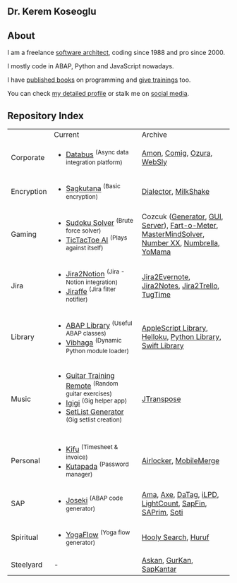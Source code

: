 ## Dr. Kerem Koseoglu

About
------

I am a freelance [software architect](https://www.sap-press.com/design-patterns-in-abap-objects_4277/), coding since 1988 and pro since 2000. 

I mostly code in ABAP, Python and JavaScript nowadays.

I have [published books](https://keremkoseoglu.com/books/) on programming and [give trainings](https://keremkoseoglu.com/seminars/teaching-software/) too. 

You can check [my detailed profile](https://keremkoseoglu.com/software/) or stalk me on [social media](https://keremkoseoglu.com).

Repository Index
------

<table border=0>
  <tr>
    <td>&nbsp;</td>
    <td width=45%>Current</td>
    <td width=45%>Archive</td>
  </tr>
  <tr>
    <td>Corporate</td>
    <td>
      <ul>
        <li><a href="https://github.com/keremkoseoglu/databus">Databus</a> <sup>(Async data integration platform)</sup></li>
      </ul>
    </td>
    <td>
      <a href="https://github.com/keremkoseoglu/Amon">Amon</a>, 
      <a href="https://github.com/keremkoseoglu/COMIG">Comig</a>, 
      <a href="https://github.com/keremkoseoglu/Ozura">Ozura</a>, 
      <a href="https://github.com/keremkoseoglu/WebSly">WebSly</a>
    </td>
  </tr>
  <tr>
    <td>Encryption</td>
    <td>
      <ul>
        <li><a href="https://github.com/keremkoseoglu/sagkutana">Sagkutana</a> <sup>(Basic encryption)</sup></li>
      </ul>
    </td>
    <td>
      <a href="https://github.com/keremkoseoglu/Dialector">Dialector</a>, 
      <a href="https://github.com/keremkoseoglu/MilkShake">MilkShake</a>
    </td>
  </tr>
  <tr>
    <td>Gaming</td>
    <td>
      <ul>
        <li><a href="https://github.com/keremkoseoglu/Sudoku-Solver">Sudoku Solver</a> <sup>(Brute force solver)</sup><br></li>
        <li><a href="https://github.com/keremkoseoglu/TicTacToe-AI">TicTacToe AI</a> <sup>(Plays against itself)</sup></li>
      </ul>
    </td>
    <td>
      Cozcuk (<a href="https://github.com/keremkoseoglu/cozcuk-generator">Generator</a>, <a href="https://github.com/keremkoseoglu/cozcuk-gui">GUI</a>, <a href="https://github.com/keremkoseoglu/cozcuk-server">Server</a>), 
      <a href="https://github.com/keremkoseoglu/Fart-O-Meter">Fart-o-Meter</a>,
      <a href="https://github.com/keremkoseoglu/MasterMindSolver">MasterMindSolver</a>, 
      <a href="https://github.com/keremkoseoglu/NumberXX">Number XX</a>, 
      <a href="https://github.com/keremkoseoglu/Numbrella">Numbrella</a>, 
      <a href="https://github.com/keremkoseoglu/YoMama">YoMama</a>
    </td>
  </tr>
  <tr>
    <td>Jira</td>
    <td>
      <ul>
        <li><a href="https://github.com/keremkoseoglu/Jira2Notion">Jira2Notion</a> <sup>(Jira - Notion integration)</sup></li>
        <li><a href="https://github.com/keremkoseoglu/Jiraffe">Jiraffe</a> <sup>(Jira filter notifier)</sup></li>
      </ul>
    </td>
    <td>
      <a href="https://github.com/keremkoseoglu/Jira2Evernote">Jira2Evernote</a>, 
      <a href="https://github.com/keremkoseoglu/Jira2Notes">Jira2Notes</a>,
      <a href="https://github.com/keremkoseoglu/Jira2Trello">Jira2Trello</a>, 
      <a href="https://github.com/keremkoseoglu/TugTime">TugTime</a>
    </td>
  </tr>
  <tr>
    <td>Library</td>
    <td>
      <ul>
        <li><a href="https://github.com/keremkoseoglu/ABAP-Library">ABAP Library</a> <sup>(Useful ABAP classes)</sup></li>
        <li><a href="https://github.com/keremkoseoglu/vibhaga">Vibhaga</a> <sup>(Dynamic Python module loader)</sup></li>
      </ul>
    </td>
    <td><a href="https://github.com/keremkoseoglu/AppleScript-Library">AppleScript Library</a>, <a href="https://github.com/keremkoseoglu/helloku">Helloku</a>, <a href="https://github.com/keremkoseoglu/Python-Library">Python Library</a>, <a href="https://github.com/keremkoseoglu/Swift-Library">Swift Library</a>
    </td>
  </tr>
  <tr>
    <td>Music</td>
    <td>
      <ul>
        <li><a href="https://github.com/keremkoseoglu/Guitar-Training-Remote">Guitar Training Remote</a> <sup>(Random guitar exercises)</sup></li>
        <li><a href="https://github.com/keremkoseoglu/igigi">Igigi</a> <sup>(Gig helper app)</sup></li>
        <li><a href="https://github.com/keremkoseoglu/Setlist-Generator">SetList Generator</a> <sup>(Gig setlist creation)</sup></li>
      </ul>
    </td>
    <td>
      <a href="https://github.com/keremkoseoglu/JTranspose">JTranspose</a>
    </td>
  </tr>
  <tr>
    <td>Personal</td>
    <td>
      <ul>
        <li><a href="https://github.com/keremkoseoglu/Kifu">Kifu</a> <sup>(Timesheet & invoice)</sup></li>
        <li><a href="https://github.com/keremkoseoglu/kutapada">Kutapada</a> <sup>(Password manager)</sup></li>
      </ul>
    </td>
    <td>
      <a href="https://github.com/keremkoseoglu/Airlocker">Airlocker</a>,
      <a href="https://github.com/keremkoseoglu/MobileMerge">MobileMerge</a>
    </td>
  </tr>
  <tr>
    <td>SAP</td>
    <td>
      <ul>
        <li><a href="https://github.com/keremkoseoglu/Joseki">Joseki</a> <sup>(ABAP code generator)</sup></li>
      </ul>
    </td>
    <td>
      <a href="https://github.com/keremkoseoglu/ama">Ama</a>, 
      <a href="https://github.com/keremkoseoglu/Axe">Axe</a>, 
      <a href="https://github.com/keremkoseoglu/DaTag">DaTag</a>, 
      <a href="https://github.com/keremkoseoglu/ILPD">iLPD</a>, 
      <a href="https://github.com/keremkoseoglu/LightCount">LightCount</a>, 
      <a href="https://github.com/keremkoseoglu/sapFIN">SapFin</a>, 
      <a href="https://github.com/keremkoseoglu/SAPrim">SAPrim</a>, 
      <a href="https://github.com/keremkoseoglu/soti">Soti</a>
    </td>
  </tr>
  <tr>
    <td>Spiritual</td>
    <td>
      <ul>
        <li><a href="https://github.com/keremkoseoglu/yogaflow">YogaFlow</a> <sup>(Yoga flow generator)</sup></li>
      </ul>
    </td>
    <td>
      <a href="https://github.com/keremkoseoglu/Hooly-Search">Hooly Search</a>, 
      <a href="https://github.com/keremkoseoglu/Huruf">Huruf</a>
    </td>
  </tr>
  <tr>
    <td>Steelyard</td>
    <td>-</td>
    <td>
      <a href="https://github.com/keremkoseoglu/AsKan">Askan</a>, 
      <a href="https://github.com/keremkoseoglu/GurKan">GurKan</a>, 
      <a href="https://github.com/keremkoseoglu/SAPKantar">SapKantar</a>
    </td>
  </tr>
</table>


<!--
**keremkoseoglu/keremkoseoglu** is a ✨ _special_ ✨ repository because its `README.md` (this file) appears on your GitHub profile.

Here are some ideas to get you started:

- 🔭 I’m currently working on ...
- 🌱 I’m currently learning ...
- 👯 I’m looking to collaborate on ...
- 🤔 I’m looking for help with ...
- 💬 Ask me about ...
- 📫 How to reach me: ...
- 😄 Pronouns: ...
- ⚡ Fun fact: ...
-->
